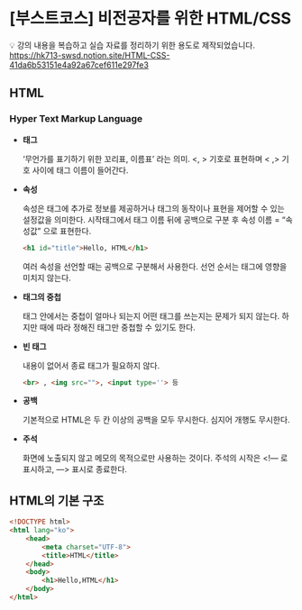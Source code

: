 # [부스트코스] 비전공자를 위한 HTML/CSS
💡 강의 내용을 복습하고 실습 자료를 정리하기 위한 용도로 제작되었습니다.
https://hk713-swsd.notion.site/HTML-CSS-41da6b53151e4a92a67cef611e297fe3

## HTML
### Hyper Text Markup Language

- **태그**

    ‘무언가를 표기하기 위한 꼬리표, 이름표’ 라는 의미. <, > 기호로 표현하며 < ,> 기호 사이에 태그 이름이 들어간다.
    
- **속성**
 
    속성은 태그에 추가로 정보를 제공하거나 태그의 동작이나 표현을 제어할 수 있는 설정값을 의미한다. 시작태그에서 태그 이름 뒤에 공백으로 구분 후 속성 이름 = “속성값” 으로 표현한다. 
    
    ```html
    <h1 id="title">Hello, HTML</h1>
    ```

    여러 속성을 선언할 때는 공백으로 구분해서 사용한다. 선언 순서는 태그에 영향을 미치지 않는다.
    
- **태그의 중첩** 

    태그 안에서는 중첩이 얼마나 되는지 어떤 태그를 쓰는지는 문제가 되지 않는다. 하지만 때에 따라 정해진 태그만 중첩할 수 있기도 한다. 
    
- **빈 태그**

    내용이 없어서 종료 태그가 필요하지 않다. 
   
    ```html
    <br> , <img src="">, <input type=''> 등
     ```

    
- **공백**
 
    기본적으로 HTML은 두 칸 이상의 공백을 모두 무시한다. 심지어 개행도 무시한다.
    
- **주석**

    화면에 노출되지 않고 메모의 목적으로만 사용하는 것이다. 주석의 시작은 <!— 로 표시하고, —> 표시로 종료한다.
    
## HTML의 기본 구조

```html
<!DOCTYPE html>
<html lang="ko">
	<head>
		<meta charset="UTF-8">
		<title>HTML</title>
	</head>
	<body>
		<h1>Hello,HTML</h1>
	</body>
</html>
```
